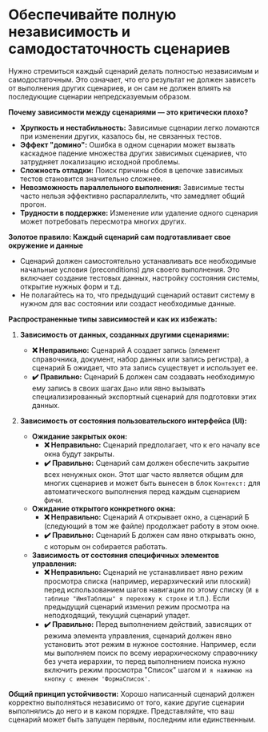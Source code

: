 # Обеспечивайте полную независимость и самодостаточность сценариев

Нужно стремиться каждый сценарий делать полностью независимым и самодостаточным. Это означает, что его результат не должен зависеть от выполнения других сценариев, и он сам не должен влиять на последующие сценарии непредсказуемым образом.

**Почему зависимости между сценариями — это критически плохо?**
*   **Хрупкость и нестабильность:** Зависимые сценарии легко ломаются при изменении других, казалось бы, не связанных тестов.
*   **Эффект "домино":** Ошибка в одном сценарии может вызвать каскадное падение множества других зависимых сценариев, что затрудняет локализацию исходной проблемы.
*   **Сложность отладки:** Поиск причины сбоя в цепочке зависимых тестов становится значительно сложнее.
*   **Невозможность параллельного выполнения:** Зависимые тесты часто нельзя эффективно распараллелить, что замедляет общий прогон.
*   **Трудности в поддержке:** Изменение или удаление одного сценария может потребовать пересмотра многих других.

**Золотое правило: Каждый сценарий сам подготавливает свое окружение и данные**
*   Сценарий должен самостоятельно устанавливать все необходимые начальные условия (preconditions) для своего выполнения. Это включает создание тестовых данных, настройку состояния системы, открытие нужных форм и т.д.
*   Не полагайтесь на то, что предыдущий сценарий оставит систему в нужном для вас состоянии или создаст необходимые данные.

**Распространенные типы зависимостей и как их избежать:**

1.  **Зависимость от данных, созданных другими сценариями:**
    *   **❌ Неправильно:** Сценарий А создает запись (элемент справочника, документ, набор данных или запись регистра), а сценарий Б ожидает, что эта запись существует и использует ее.
    *   **✔️ Правильно:** Сценарий Б должен сам создавать необходимую ему запись в своих шагах `Дано` или явно вызывать специализированный экспортный сценарий для подготовки этих данных.

2.  **Зависимость от состояния пользовательского интерфейса (UI):**
    *   **Ожидание закрытых окон:**
        *   **❌ Неправильно:** Сценарий предполагает, что к его началу все окна будут закрыты.
        *   **✔️ Правильно:** Сценарий сам должен обеспечить закрытие всех ненужных окон. Этот шаг часто является общим для многих сценариев и может быть вынесен в блок `Контекст:` для автоматического выполнения перед каждым сценарием фичи.
    *   **Ожидание открытого конкретного окна:**
        *   **❌ Неправильно:** Сценарий А открывает окно, а сценарий Б (следующий в том же файле) продолжает работу в этом окне.
        *   **✔️ Правильно:** Сценарий Б должен сам явно открывать окно, с которым он собирается работать.
    *   **Зависимость от состояния специфичных элементов управления:**
        *   **❌ Неправильно:** Сценарий не устанавливает явно режим просмотра списка (например, иерархический или плоский) перед использованием шагов навигации по этому списку (`И в таблице "ИмяТаблицы" я перехожу к строке` и т.п.). Если предыдущий сценарий изменил режим просмотра на неподходящий, текущий сценарий упадет.
        *   **✔️ Правильно:** Перед выполнением действий, зависящих от режима элемента управления, сценарий должен явно установить этот режим в нужное состояние. Например, если мы выполняем поиск по всему иерархическому справочнику без учета иерархии, то перед выполнением поиска нужно включить режим просмотра "Список" шагом `И я нажимаю на кнопку с именем 'ФормаСписок'`.

**Общий принцип устойчивости:**
Хорошо написанный сценарий должен корректно выполняться независимо от того, какие другие сценарии выполнялись до него и в каком порядке. Представляйте, что ваш сценарий может быть запущен первым, последним или единственным.


